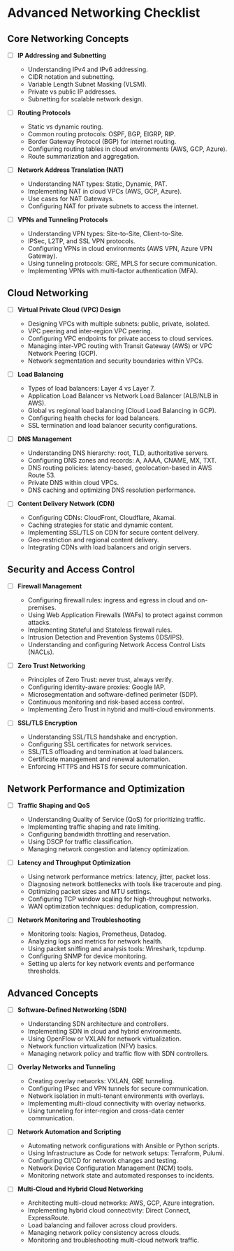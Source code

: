# Advanced Networking Checklist

## Core Networking Concepts
- [ ] **IP Addressing and Subnetting**
    - Understanding IPv4 and IPv6 addressing.
    - CIDR notation and subnetting.
    - Variable Length Subnet Masking (VLSM).
    - Private vs public IP addresses.
    - Subnetting for scalable network design.

- [ ] **Routing Protocols**
    - Static vs dynamic routing.
    - Common routing protocols: OSPF, BGP, EIGRP, RIP.
    - Border Gateway Protocol (BGP) for internet routing.
    - Configuring routing tables in cloud environments (AWS, GCP, Azure).
    - Route summarization and aggregation.

- [ ] **Network Address Translation (NAT)**
    - Understanding NAT types: Static, Dynamic, PAT.
    - Implementing NAT in cloud VPCs (AWS, GCP, Azure).
    - Use cases for NAT Gateways.
    - Configuring NAT for private subnets to access the internet.

- [ ] **VPNs and Tunneling Protocols**
    - Understanding VPN types: Site-to-Site, Client-to-Site.
    - IPSec, L2TP, and SSL VPN protocols.
    - Configuring VPNs in cloud environments (AWS VPN, Azure VPN Gateway).
    - Using tunneling protocols: GRE, MPLS for secure communication.
    - Implementing VPNs with multi-factor authentication (MFA).

## Cloud Networking
- [ ] **Virtual Private Cloud (VPC) Design**
    - Designing VPCs with multiple subnets: public, private, isolated.
    - VPC peering and inter-region VPC peering.
    - Configuring VPC endpoints for private access to cloud services.
    - Managing inter-VPC routing with Transit Gateway (AWS) or VPC Network Peering (GCP).
    - Network segmentation and security boundaries within VPCs.

- [ ] **Load Balancing**
    - Types of load balancers: Layer 4 vs Layer 7.
    - Application Load Balancer vs Network Load Balancer (ALB/NLB in AWS).
    - Global vs regional load balancing (Cloud Load Balancing in GCP).
    - Configuring health checks for load balancers.
    - SSL termination and load balancer security configurations.

- [ ] **DNS Management**
    - Understanding DNS hierarchy: root, TLD, authoritative servers.
    - Configuring DNS zones and records: A, AAAA, CNAME, MX, TXT.
    - DNS routing policies: latency-based, geolocation-based in AWS Route 53.
    - Private DNS within cloud VPCs.
    - DNS caching and optimizing DNS resolution performance.

- [ ] **Content Delivery Network (CDN)**
    - Configuring CDNs: CloudFront, Cloudflare, Akamai.
    - Caching strategies for static and dynamic content.
    - Implementing SSL/TLS on CDN for secure content delivery.
    - Geo-restriction and regional content delivery.
    - Integrating CDNs with load balancers and origin servers.

## Security and Access Control
- [ ] **Firewall Management**
    - Configuring firewall rules: ingress and egress in cloud and on-premises.
    - Using Web Application Firewalls (WAFs) to protect against common attacks.
    - Implementing Stateful and Stateless firewall rules.
    - Intrusion Detection and Prevention Systems (IDS/IPS).
    - Understanding and configuring Network Access Control Lists (NACLs).

- [ ] **Zero Trust Networking**
    - Principles of Zero Trust: never trust, always verify.
    - Configuring identity-aware proxies: Google IAP.
    - Microsegmentation and software-defined perimeter (SDP).
    - Continuous monitoring and risk-based access control.
    - Implementing Zero Trust in hybrid and multi-cloud environments.

- [ ] **SSL/TLS Encryption**
    - Understanding SSL/TLS handshake and encryption.
    - Configuring SSL certificates for network services.
    - SSL/TLS offloading and termination at load balancers.
    - Certificate management and renewal automation.
    - Enforcing HTTPS and HSTS for secure communication.

## Network Performance and Optimization
- [ ] **Traffic Shaping and QoS**
    - Understanding Quality of Service (QoS) for prioritizing traffic.
    - Implementing traffic shaping and rate limiting.
    - Configuring bandwidth throttling and reservation.
    - Using DSCP for traffic classification.
    - Managing network congestion and latency optimization.

- [ ] **Latency and Throughput Optimization**
    - Using network performance metrics: latency, jitter, packet loss.
    - Diagnosing network bottlenecks with tools like traceroute and ping.
    - Optimizing packet sizes and MTU settings.
    - Configuring TCP window scaling for high-throughput networks.
    - WAN optimization techniques: deduplication, compression.

- [ ] **Network Monitoring and Troubleshooting**
    - Monitoring tools: Nagios, Prometheus, Datadog.
    - Analyzing logs and metrics for network health.
    - Using packet sniffing and analysis tools: Wireshark, tcpdump.
    - Configuring SNMP for device monitoring.
    - Setting up alerts for key network events and performance thresholds.

## Advanced Concepts
- [ ] **Software-Defined Networking (SDN)**
    - Understanding SDN architecture and controllers.
    - Implementing SDN in cloud and hybrid environments.
    - Using OpenFlow or VXLAN for network virtualization.
    - Network function virtualization (NFV) basics.
    - Managing network policy and traffic flow with SDN controllers.

- [ ] **Overlay Networks and Tunneling**
    - Creating overlay networks: VXLAN, GRE tunneling.
    - Configuring IPsec and VPN tunnels for secure communication.
    - Network isolation in multi-tenant environments with overlays.
    - Implementing multi-cloud connectivity with overlay networks.
    - Using tunneling for inter-region and cross-data center communication.

- [ ] **Network Automation and Scripting**
    - Automating network configurations with Ansible or Python scripts.
    - Using Infrastructure as Code for network setups: Terraform, Pulumi.
    - Configuring CI/CD for network changes and testing.
    - Network Device Configuration Management (NCM) tools.
    - Monitoring network state and automated responses to incidents.

- [ ] **Multi-Cloud and Hybrid Cloud Networking**
    - Architecting multi-cloud networks: AWS, GCP, Azure integration.
    - Implementing hybrid cloud connectivity: Direct Connect, ExpressRoute.
    - Load balancing and failover across cloud providers.
    - Managing network policy consistency across clouds.
    - Monitoring and troubleshooting multi-cloud network traffic.
